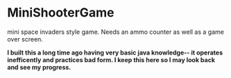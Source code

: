 # MiniShooterGame
mini space invaders style game. Needs an ammo counter as well as a game over screen.

**I built this a long time ago having very basic java knowledge-- it operates inefficently and practices bad form. I keep this here so I may look back and see my progress.**
